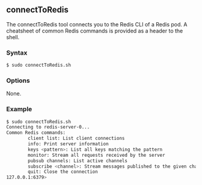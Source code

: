## connectToRedis

The connectToRedis tool connects you to the Redis CLI of a Redis pod. A cheatsheet of common Redis commands is
provided as a header to the shell.

### Syntax

```Bash
$ sudo connectToRedis.sh
```

### Options

None.

### Example

```Bash
$ sudo connectToRedis.sh
Connecting to redis-server-0...
Common Redis commands:
        client list: List client connections
        info: Print server information
        keys <pattern>: List all keys matching the pattern
        monitor: Stream all requests received by the server
        pubsub channels: List active channels
        subscribe <channel>: Stream messages published to the given channel
        quit: Close the connection
127.0.0.1:6379>
```